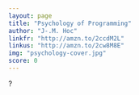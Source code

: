 ```yaml
---
layout: page
title: "Psychology of Programming"
author: "J-.M. Hoc"
linkfr: "http://amzn.to/2ccdM2L"
linkus: "http://amzn.to/2cw8M8E" 
img: "psychology-cover.jpg"
score: 0
---
```


?